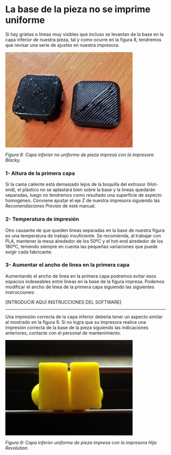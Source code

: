# La base de la pieza no se imprime uniforme

Si hay grietas o lineas muy visibles que incluso se levantan de la base en la capa inferior de nuestra pieza, tal y como ocurre en la figura 8, tendremos que revisar una serie de ajustes en nuestra impresora.

<img src="mal.JPG" alt="mal" height="300" width="400" align="middle">

*Figura 8: Capa inferior no uniforme de pieza impresa con la impresora Blacky.*

### 1- Altura de la primera capa

Si la cama caliente está demasiado lejos de la boquilla del extrusor (Hot-end), el plástico no se aplastará bien sobre la base y la lineas quedarán separadas, luego no tendremos como resultado una superficie de aspecto homogéneo. Conviene ajustar el eje Z de nuestra impresora siguiendo las *Recomendaciones Previas* de este manual.

### 2- Temperatura de impresión

Otro causante de que queden lineas separadas en la base de nuestra figura es una temperatura de trabajo insuficiente. Se recomienda, al trabajar con PLA, mantener la mesa alrededor de los 50ºC y el hot-end alrededor de los 180ºC, teniendo siempre en cuenta las pequeñas variaciones que puede exigir cada fabricante.

### 3- Aumentar el ancho de linea en la primera capa

Aumentando el ancho de linea en la primera capa podremos evitar esos espacios indeseables entre lineas en la base de la figura impresa. Podemos modificar el ancho de linea de la primera capa siguiendo las siguientes instrucciones:

[INTRODUCIR AQUÍ INSTRUCCIONES DEL SOFTWARE]

---


Una impresión correcta de la capa inferior debería tener un aspecto similar al mostrado en la figura 9. Si no logra que su impresora realice una impresión correcta de la base de la pieza siguiendo las indicaciones anteriores, contacte con el personal de mantenimiento.

<img src="bien.JPG" alt="bien" height="300" width="400" align="middle">

*Figura 9: Capa inferior uniforme de pieza impresa con la impresora Hija Revolution.*